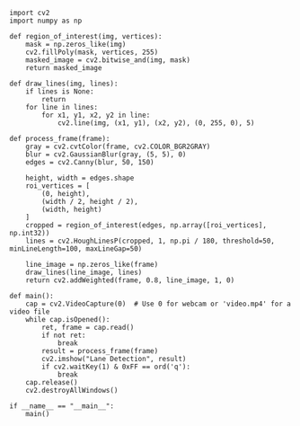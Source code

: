 
    import cv2
    import numpy as np

    def region_of_interest(img, vertices):
        mask = np.zeros_like(img)
        cv2.fillPoly(mask, vertices, 255)
        masked_image = cv2.bitwise_and(img, mask)
        return masked_image

    def draw_lines(img, lines):
        if lines is None:
            return
        for line in lines:
            for x1, y1, x2, y2 in line:
                cv2.line(img, (x1, y1), (x2, y2), (0, 255, 0), 5)

    def process_frame(frame):
        gray = cv2.cvtColor(frame, cv2.COLOR_BGR2GRAY)
        blur = cv2.GaussianBlur(gray, (5, 5), 0)
        edges = cv2.Canny(blur, 50, 150)

        height, width = edges.shape
        roi_vertices = [
            (0, height),
            (width / 2, height / 2),
            (width, height)
        ]
        cropped = region_of_interest(edges, np.array([roi_vertices], np.int32))
        lines = cv2.HoughLinesP(cropped, 1, np.pi / 180, threshold=50, minLineLength=100, maxLineGap=50)

        line_image = np.zeros_like(frame)
        draw_lines(line_image, lines)
        return cv2.addWeighted(frame, 0.8, line_image, 1, 0)

    def main():
        cap = cv2.VideoCapture(0)  # Use 0 for webcam or 'video.mp4' for a video file
        while cap.isOpened():
            ret, frame = cap.read()
            if not ret:
                break
            result = process_frame(frame)
            cv2.imshow("Lane Detection", result)
            if cv2.waitKey(1) & 0xFF == ord('q'):
                break
        cap.release()
        cv2.destroyAllWindows()

    if __name__ == "__main__":
        main()
